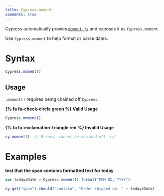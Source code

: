 ```yaml
---
title: Cypress.moment
comments: true
---
```


Cypress automatically proxies [`moment.js`](http://momentjs.com/) and exposes it as `Cypress.moment`.

Use `Cypress.moment` to help format or parse dates.

# Syntax

```javascript
Cypress.moment()
```

## Usage

`.moment()` requires being chained off `Cypress`.

**{% fa fa-check-circle green %} Valid Usage**

```javascript
Cypress.moment()
```

**{% fa fa-exclamation-triangle red %} Invalid Usage**

```javascript
cy.moment()  // Errors, cannot be chained off 'cy'
```

# Examples

**test that the span contains formatted text for today**

```javascript
var todaysDate = Cypress.moment().format("MMM DD, YYYY")

cy.get("span").should("contain", "Order shipped on: " + todaysDate)
```
